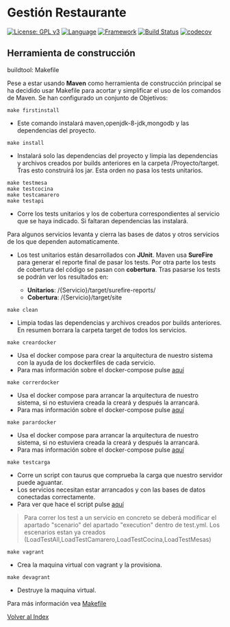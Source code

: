 # Gestión Restaurante 
[![License: GPL v3](https://img.shields.io/badge/License-GPLv3-blue.svg)](https://www.gnu.org/licenses/gpl-3.0)
[![Language](https://img.shields.io/badge/Language-java-red.svg)](https://www.java.com/)
[![Framework](https://img.shields.io/badge/Framework-spring-green.svg)](https://spring.io/)
[![Build Status](https://travis-ci.org/antmordhar/ProyectoCC.svg?branch=master)](https://travis-ci.org/antmordhar/ProyectoCC)
[![codecov](https://codecov.io/gh/antmordhar/ProyectoCC/branch/master/graph/badge.svg)](https://codecov.io/gh/antmordhar/ProyectoCC)

## Herramienta de construcción
buildtool: Makefile

Pese a estar usando **Maven** como herramienta de construcción principal se ha decidido usar Makefile para acortar y simplificar el uso de los comandos de Maven. Se han configurado un conjunto de Objetivos:

~~~shell
make firstinstall
~~~

* Este comando instalará maven,openjdk-8-jdk,mongodb y las dependencias del proyecto.

~~~shell
make install
~~~

* Instalará solo las dependencias del proyecto y limpia las dependencias y archivos creados por builds anteriores en la carpeta /Proyecto/target. Tras esto construirá los jar. Esta orden no pasa los tests unitarios.

~~~shell
make testmesa
make testcocina
make testcamarero
make testapi
~~~

* Corre los tests unitarios y los de cobertura correspondientes al servicio que se haya indicado. Si faltaran dependencias las instalará.

Para algunos servicios levanta y cierra las bases de datos y otros servicios de los que dependen automaticamente.

* Los test unitarios están desarrollados con **JUnit**. Maven usa **SureFire** para generar el reporte final de pasar los tests.
Por otra parte los tests de cobertura del código se pasan con **cobertura**. Tras pasarse los tests se podrán ver los resultados en:

  * **Unitarios**: /{Servicio}/target/surefire-reports/
  * **Cobertura**: /{Servicio}/target/site
  
~~~shell
make clean
~~~

* Limpia todas las dependencias y archivos creados por builds anteriores. En resumen borrara la carpeta target de todos los servicios.

~~~shell
make creardocker
~~~

* Usa el docker compose para crear la arquitectura de nuestro sistema con la ayuda de los dockerfiles de cada servicio.
* Para mas información sobre el docker-compose pulse [aquí](https://github.com/antmordhar/ProyectoCC/blob/master/docker-compose.yml)

  
~~~shell
make correrdocker
~~~

* Usa el docker compose para arrancar la arquitectura de nuestro sistema, si no estuviera creada la creará y después la arrancará.
* Para mas información sobre el docker-compose pulse [aquí](https://github.com/antmordhar/ProyectoCC/blob/master/docker-compose.yml)

~~~shell
make parardocker
~~~

* Usa el docker compose para arrancar la arquitectura de nuestro sistema, si no estuviera creada la creará y después la arrancará.
* Para mas información sobre el docker-compose pulse [aquí](https://github.com/antmordhar/ProyectoCC/blob/master/docker-compose.yml)

~~~shell
make testcarga
~~~

* Corre un script con taurus que comprueba la carga que nuestro servidor puede aguantar.
* Los servicios necesitan estar arrancados y con las bases de datos conectadas correctamente.
* Para ver que hace el script pulse [aquí](https://github.com/antmordhar/ProyectoCC/blob/master/TestsConexion/test.yml)
> Para correr los test a un servicio en concreto se deberá modificar el apartado "scenario" del apartado "execution" dentro de test.yml. Los escenarios estan ya creados (LoadTestAll,LoadTestCamarero,LoadTestCocina,LoadTestMesas)

~~~shell
make vagrant
~~~

* Crea la maquina virtual con vagrant y la provisiona.

~~~shell
make devagrant
~~~

* Destruye la maquina virtual.


Para más información vea [Makefile](https://github.com/antmordhar/ProyectoCC/blob/master/Makefile)

[Volver al Index](https://antmordhar.github.io/ProyectoCC/)